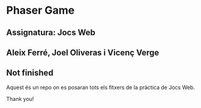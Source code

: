 # Phaser Game
## Assignatura: Jocs Web
## Aleix Ferré, Joel Oliveras i Vicenç Verge
## Not finished

Aquest és un repo on es posaran tots els fitxers de la pràctica de Jocs Web.

Thank you!
